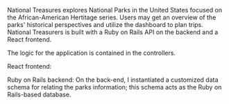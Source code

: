 National Treasures explores National Parks in the United States focused on the African-American Hertitage series. Users may get an overview of the parks' historical perspectives and utilize the dashboard to plan trips. National Treasurers is built with a Ruby on Rails API on the backend and a React frontend.

The logic for the application is contained in the controllers.

React frontend:

Ruby on Rails backend:
On the back-end, I instantiated a customized data schema for relating the parks information; this schema acts as the Ruby on Rails-based database.